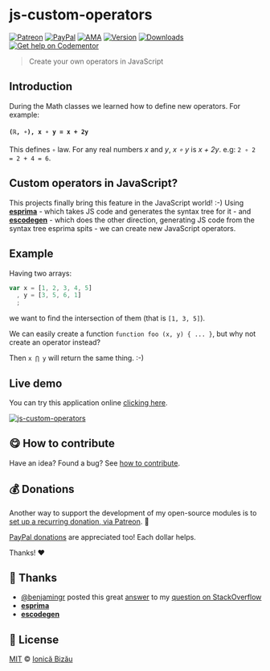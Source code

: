 
# js-custom-operators

 [![Patreon](https://img.shields.io/badge/Support%20me%20on-Patreon-%23e6461a.svg)][patreon] [![PayPal](https://img.shields.io/badge/%24-paypal-f39c12.svg)][paypal-donations] [![AMA](https://img.shields.io/badge/ask%20me-anything-1abc9c.svg)](https://github.com/IonicaBizau/ama) [![Version](https://img.shields.io/npm/v/js-custom-operators.svg)](https://www.npmjs.com/package/js-custom-operators) [![Downloads](https://img.shields.io/npm/dt/js-custom-operators.svg)](https://www.npmjs.com/package/js-custom-operators) [![Get help on Codementor](https://cdn.codementor.io/badges/get_help_github.svg)](https://www.codementor.io/johnnyb?utm_source=github&utm_medium=button&utm_term=johnnyb&utm_campaign=github)

> Create your own operators in JavaScript

## Introduction

During the Math classes we learned how to define new operators. For example:

#### `(ℝ, ∘), x ∘ y = x + 2y`

This defines `∘` law. For any real numbers *x* and *y*, *x ∘ y* is *x + 2y*. e.g: `2 ∘ 2 = 2 + 4 = 6`.

## Custom operators in JavaScript?

This projects finally bring this feature in the JavaScript world! :-) Using [**esprima**](http://esprima.org/) - which takes JS code and generates the syntax tree for it - and [**escodegen**](https://github.com/Constellation/escodegen) - which does the other direction, generating JS code from the syntax tree esprima spits - we can create new JavaScript operators.

## Example

Having two arrays:

```js
var x = [1, 2, 3, 4, 5]
  , y = [3, 5, 6, 1]
  ;
```

we want to find the intersection of them (that is `[1, 3, 5]`).

We can easily create a function `function foo (x, y) { ... }`, but why not create an operator instead?

Then `x ⋂ y` will return the same thing. :-)

## Live demo

You can try this application online [clicking here](http://ionicabizau.github.io/JavaScript-custom-operators/).


[![js-custom-operators](http://i.imgur.com/15IaZnT.png)](#)

## :yum: How to contribute
Have an idea? Found a bug? See [how to contribute][contributing].


## :moneybag: Donations

Another way to support the development of my open-source modules is
to [set up a recurring donation, via Patreon][patreon]. :rocket:

[PayPal donations][paypal-donations] are appreciated too! Each dollar helps.

Thanks! :heart:

## :cake: Thanks

 - [@benjamingr](https://github.com/benjamingr) posted this great [answer](http://stackoverflow.com/a/20764137/1420197) to my [question on StackOverflow](http://stackoverflow.com/q/20762338/1420197)
 - [**esprima**](http://esprima.org/)
 - [**escodegen**](https://github.com/Constellation/escodegen)



## :scroll: License

[MIT][license] © [Ionică Bizău][website]

[patreon]: https://www.patreon.com/ionicabizau
[paypal-donations]: https://www.paypal.com/cgi-bin/webscr?cmd=_s-xclick&hosted_button_id=RVXDDLKKLQRJW
[donate-now]: http://i.imgur.com/6cMbHOC.png

[license]: http://showalicense.com/?fullname=Ionic%C4%83%20Biz%C4%83u%20%3Cbizauionica%40gmail.com%3E%20(http%3A%2F%2Fionicabizau.net)&year=2014#license-mit
[website]: http://ionicabizau.net
[contributing]: /CONTRIBUTING.md
[docs]: /DOCUMENTATION.md
